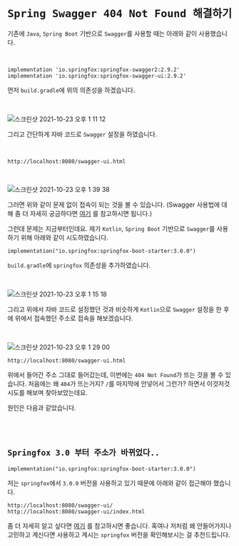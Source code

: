 # `Spring Swagger 404 Not Found 해결하기`

기존에 `Java`, `Spring Boot` 기반으로 `Swagger`를 사용할 때는 아래와 같이 사용했습니다. 

<br>

```
implementation 'io.springfox:springfox-swagger2:2.9.2'
implementation 'io.springfox:springfox-swagger-ui:2.9.2'
```

먼저 `build.gradle`에 위의 의존성을 하겠습니다. 

<br>

![스크린샷 2021-10-23 오후 1 11 12](https://user-images.githubusercontent.com/45676906/138541957-31b322de-f9a8-48b4-b1cf-15314babe811.png)

그리고 간단하게 자바 코드로 `Swagger` 설정을 하였습니다. 

<br>

```
http://localhost:8080/swagger-ui.html
```

<br>

![스크린샷 2021-10-23 오후 1 39 38](https://user-images.githubusercontent.com/45676906/138542670-5e540835-7112-4090-8ac2-499a9cd7d087.png)

그러면 위와 같이 문제 없이 접속이 되는 것을 볼 수 있습니다. (Swagger 사용법에 대해 좀 더 자세히 궁금하다면 [여기](https://devlog-wjdrbs96.tistory.com/322?category=882974) 를 참고하시면 됩니다.)

그런데 문제는 지금부터인데요. 제가 `Kotlin`, `Spring Boot` 기반으로 `Swagger`를 사용하기 위해 아래와 같이 시도하였습니다. 

```
implementation("io.springfox:springfox-boot-starter:3.0.0")
```

`build.gradle`에 `springfox` 의존성을 추가하였습니다. 

<br>

![스크린샷 2021-10-23 오후 1 15 18](https://user-images.githubusercontent.com/45676906/138542021-77b64f91-8cf7-409d-b1cc-17f78e806218.png)

그리고 위에서 자바 코드로 설정했던 것과 비슷하게 `Kotlin`으로 `Swagger` 설정을 한 후에 위에서 접속했던 주소로 접속을 해보겠습니다. 

<br>

![스크린샷 2021-10-23 오후 1 29 00](https://user-images.githubusercontent.com/45676906/138542329-1cfcb600-ec35-4526-8b8d-dd03cb60cd21.png)

```
http://localhost:8080/swagger-ui.html
```

위에서 들어간 주소 그대로 들어갔는데, 이번에는 `404 Not Found`가 뜨는 것을 볼 수 있습니다. 처음에는 왜 `404`가 뜨는거지? `/`를 마지막에 안넣어서 그런가? 하면서 이것저것 시도를 해보며 찾아보았는데요. 

원인은 다음과 같았습니다. 

<br> <br>

## `Springfox 3.0 부터 주소가 바뀌었다..`

```
implementation("io.springfox:springfox-boot-starter:3.0.0")
```

저는 `springfox`에서 `3.0.0` 버전을 사용하고 있기 때문에 아래와 같이 접근해야 했습니다. 

```
http://localhost:8080/swagger-ui/
http://localhost:8080/swagger-ui/index.html
```

좀 더 자세히 알고 싶다면 [여기](https://github.com/springfox/springfox/issues/3360) 를 참고하시면 좋습니다. 혹여나 저처럼 왜 안들어가지나 고민하고 계신다면 사용하고 계시는 `springfox` 버전을 확인해보시는 걸 추천드립니다. 